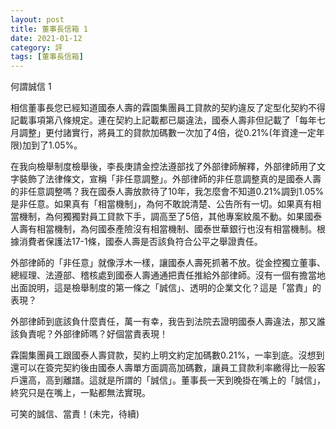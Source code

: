 ```yaml
---
layout: post
title: 董事長信箱 1
date: 2021-01-12
category: 評
tags: [董事長信箱]
---
```


何謂誠信 1

相信董事長您已經知道國泰人壽的霖園集團員工貸款的契約違反了定型化契約不得記載事項第八條規定。連在契約上記載都已屬違法，國泰人壽非但記載了「每年七月調整」更付諸實行，將員工的貸款加碼數一次加了4倍，從0.21%(年資達一定年限)加到了1.05%。

在我向檢舉制度檢舉後，李長庚請金控法遵部找了外部律師解釋，外部律師用了文字裝飾了法律條文，宣稱「非任意調整」。外部律師的非任意調整真的是國泰人壽的非任意調整嗎？我在國泰人壽放款待了10年，我怎麼會不知道0.21%調到1.05%是非任意。如果真有「相當機制」，為何不敢說清楚、公告所有一切。如果真有相當機制，為何獨獨對員工貸款下手，調高至了5倍，其他專案紋風不動。如果國泰人壽有相當機制，為何國泰產險沒有相當機制、國泰世華銀行也沒有相當機制。根據消費者保護法17-1條，國泰人壽是否該負符合公平之舉證責任。

外部律師的「非任意」就像浮木一樣，讓國泰人壽死抓著不放。從金控獨立董事、總經理、法遵部、稽核處到國泰人壽通通把責任推給外部律師。沒有一個有擔當地出面說明，這是檢舉制度的第一條之「誠信」、透明的企業文化？這是「當責」的表現？

外部律師到底該負什麼責任，萬一有幸，我告到法院去證明國泰人壽違法，那又誰該負責呢？外部律師嗎？好個當責表現！

霖園集團員工跟國泰人壽貸款，契約上明文約定加碼數0.21%，一率到底。沒想到還可以在簽完契約後由國泰人壽單方面調高加碼數，讓員工貸款利率繳得比一般客戶還高，高到離譜。這就是所謂的「誠信」。董事長一天到晚掛在嘴上的「誠信」，終究只是在嘴上，一點都無法實現。

可笑的誠信、當責！(未完，待續)
